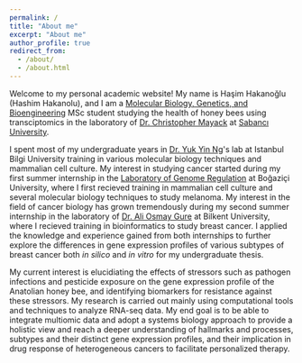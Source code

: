 ```yaml
---
permalink: /
title: "About me"
excerpt: "About me"
author_profile: true
redirect_from: 
  - /about/
  - /about.html
---
```


Welcome to my personal academic website! My name is Haşim Hakanoğlu (Hashim Hakanolu), and I am a [Molecular Biology, Genetics, and Bioengineering](https://bio.sabanciuniv.edu/) MSc student studying the health of honey bees using transciptomics in the laboratory of [Dr. Christopher Mayack](http://people.sabanciuniv.edu/cmayack/) at [Sabancı University](https://www.sabanciuniv.edu/en/).

I spent most of my undergraduate years in [Dr. Yuk Yin Ng](https://www.bilgi.edu.tr/en/academic/staff/yuk-yin-ng/)'s lab at Istanbul Bilgi University training in various molecular biology techniques and mammalian cell culture. My interest in studying cancer started during my first summer internship in the [Laboratory of Genome Regulation](http://genreg.boun.edu.tr/) at Boğaziçi University, where I first recieved training in mammalian cell culture and several molecular biology techniques to study melanoma. My interest in the field of cancer biology has grown tremendously during my second summer internship in the laboratory of [Dr. Ali Osmay Gure](http://web2.bilkent.edu.tr/mbg/ali-osmay-gure/) at Bilkent University, where I recieved training in bioinformatics to study breast cancer. I applied the knowledge and experience gained from both internships to further explore the differences in gene expression profiles of various subtypes of breast cancer both <i>in silico</i> and <i>in vitro</i> for my undergraduate thesis.

My current interest is elucidiating the effects of stressors such as pathogen infections and pesticide exposure on the gene expression profile of the Anatolian honey bee, and identifying biomarkers for resistance against these stressors. My research is carried out mainly using computational tools and techniques to analyze RNA-seq data. My end goal is to be able to integrate multiomic data and adopt a systems biology approach to provide a holistic view and reach a deeper understanding of hallmarks and processes, subtypes and their distinct gene expression profiles, and their implication in drug response of heterogeneous cancers to facilitate personalized therapy.